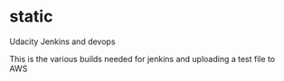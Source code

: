# static
Udacity Jenkins and devops

This is the various builds needed for jenkins and uploading a test file to AWS
